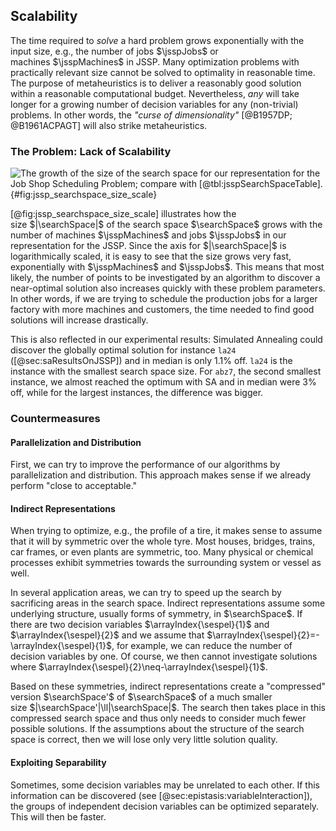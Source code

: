 ## Scalability

The time required to *solve* a hard problem grows exponentially with the input size, e.g., the number of jobs&nbsp;$\jsspJobs$ or machines&nbsp;$\jsspMachines$ in JSSP.
Many optimization problems with practically relevant size cannot be solved to optimality in reasonable time.
The purpose of metaheuristics is to deliver a reasonably good solution within a reasonable computational budget.
Nevertheless, *any* will take longer for a growing number of decision variables for any (non-trivial) problems.
In other words, the *"curse of dimensionality"*&nbsp;[@B1957DP; @B1961ACPAGT] will also strike metaheuristics.

### The Problem: Lack of Scalability

![The growth of the size of the search space for our representation for the Job Shop Scheduling Problem; compare with [@tbl:jsspSearchSpaceTable].](\relative.path{jssp_searchspace_size_scale.svgz}){#fig:jssp_searchspace_size_scale}

[@fig:jssp_searchspace_size_scale] illustrates how the size&nbsp;$|\searchSpace|$ of the search space&nbsp;$\searchSpace$ grows with the number of machines&nbsp;$\jsspMachines$ and jobs&nbsp;$\jsspJobs$ in our representation for the JSSP.
Since the axis for&nbsp;$|\searchSpace|$ is logarithmically scaled, it is easy to see that the size grows very fast, exponentially with&nbsp;$\jsspMachines$ and&nbsp;$\jsspJobs$.
This means that most likely, the number of points to be investigated by an algorithm to discover a near-optimal solution also increases quickly with these problem parameters.
In other words, if we are trying to schedule the production jobs for a larger factory with more machines and customers, the time needed to find good solutions will increase drastically.

This is also reflected in our experimental results:
Simulated Annealing could discover the globally optimal solution for instance `la24` ([@sec:saResultsOnJSSP]) and in median is only 1.1% off.
`la24` is the instance with the smallest search space size.
For `abz7`, the second smallest instance, we almost reached the optimum with SA and in median were 3% off, while for the largest instances, the difference was bigger.

### Countermeasures

#### Parallelization and Distribution

First, we can try to improve the performance of our algorithms by parallelization and distribution.
This approach makes sense if we already perform "close to acceptable."

#### Indirect Representations

When trying to optimize, e.g., the profile of a tire, it makes sense to assume that it will by symmetric over the whole tyre.
Most houses, bridges, trains, car frames, or even plants are symmetric, too.
Many physical or chemical processes exhibit symmetries towards the surrounding system or vessel as well.

In several application areas, we can try to speed up the search by sacrificing areas in the search space.
Indirect representations assume some underlying structure, usually forms of symmetry, in&nbsp;$\searchSpace$.
If there are two decision variables $\arrayIndex{\sespel}{1}$ and $\arrayIndex{\sespel}{2}$ and we assume that $\arrayIndex{\sespel}{2}=-\arrayIndex{\sespel}{1}$, for example, we can reduce the number of decision variables by one.
Of course, we then cannot investigate solutions where $\arrayIndex{\sespel}{2}\neq-\arrayIndex{\sespel}{1}$. 

Based on these symmetries, indirect representations create a "compressed" version&nbsp;$\searchSpace'$ of&nbsp;$\searchSpace$ of a much smaller size&nbsp;$|\searchSpace'|\ll|\searchSpace|$.
The search then takes place in this compressed search space and thus only needs to consider much fewer possible solutions.
If the assumptions about the structure of the search space is correct, then we will lose only very little solution quality.

#### Exploiting Separability

Sometimes, some decision variables may be unrelated to each other.
If this information can be discovered (see [@sec:epistasis:variableInteraction]), the groups of independent decision variables can be optimized separately.
This will then be faster.
